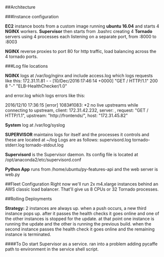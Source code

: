 ##Architecture

###Instance configuration

**EC2** instance boots from a custom image running **ubuntu 16.04** and starts 4 **NGINX** workers. **Supervisor** then starts from .bashrc creating 4 **Tornado** servers using 4 processes each listening on a separate port, from :8000 to :8003

**NGINX** reverse proxies to port 80 for http traffic, load balancing across the 4 tornado ports.

###Log file locations

**NGINX** logs at /var/log/nginx and include access.log which logs requests like this:
172.31.11.81 - - [10/Dec/2016:17:46:14 +0000] "GET / HTTP/1.1" 200 8 "-" "ELB-HealthChecker/1.0"

and error.log which logs errors like this:

2016/12/10 17:36:15 [error] 1083#1083: *2 no live upstreams while connecting to upstream, client: 172.31.42.232, server: , request: "GET / HTTP/1.1", upstream: "http://frontends/", host: "172.31.45.82"

**System** log at /var/log/syslog

**SUPERVISOR** maintains logs for itself and the processes it controls and these are located at ~/log
Logs are as follows:
supervisord.log  tornado-stderr.log  tornado-stdout.log

**Supervisord** is the Supervisor daemon. Its config file is located at /opt/anaconda2/etc/supervisord.conf

**Python App** runs from /home/ubuntu/py-features-api and the web server is web.py


##Fleet Configuration
Right now we'll run 2x m4.xlarge instances behind an AWS classic load balancer. That'll give us 8 CPUs or 32 Tornado processes.

##Rolling Deployments

**Strategy:** 2 instances are always up. when a push occurs, a new third instance pops up. after it passes the health checks it goes online and one of the other instances is stopped for the update.
at that point one instance is running the update and the other is running the previous build. when the second instance passes the health check it goes online and the remaining instance is terminated.

####To Do
start Supervisor as a service. ran into a problem adding pycaffe path to environment in the service shell script.